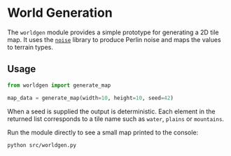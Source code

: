 # World Generation

The `worldgen` module provides a simple prototype for generating a 2D tile map.
It uses the [`noise`](https://pypi.org/project/noise/) library to produce Perlin noise and maps the values to terrain types.

## Usage

```python
from worldgen import generate_map

map_data = generate_map(width=10, height=10, seed=42)
```

When a seed is supplied the output is deterministic. Each element in the returned list corresponds to a tile name such as `water`, `plains` or `mountains`.

Run the module directly to see a small map printed to the console:

```bash
python src/worldgen.py
```
